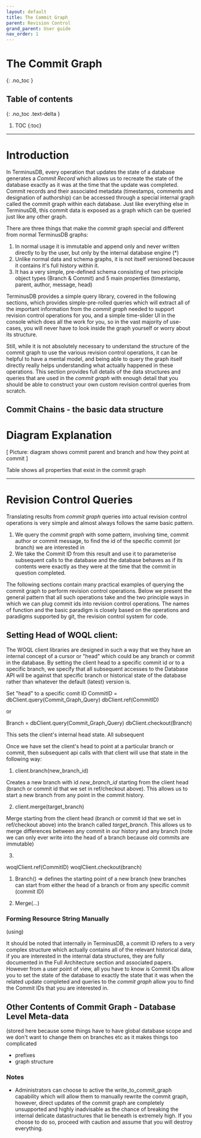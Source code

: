 ```yaml
---
layout: default
title: The Commit Graph
parent: Revision Control
grand_parent: User guide
nav_order: 1
---
```


# The Commit Graph
{: .no_toc }

## Table of contents
{: .no_toc .text-delta }

1. TOC
{:toc}

---

# Introduction
In TerminusDB, every operation that updates the state of a database generates a _Commit Record_ which allows us to recreate the state of the database exactly as it was at the time that the update was completed. Commit records and their associated metadata (timestamps, comments and designation of authorship) can be accessed through a special internal graph called the commit graph within each database.   Just like everything else in TerminusDB, this commit data is exposed as a graph which can be queried just like any other graph.

There are three things that make the _commit_ graph special and different from normal TerminusDB graphs: 

1. In normal usage it is immutable and append only and never written directly to by the user, but only by the internal database engine (*) 
1. Unlike normal data and schema graphs, it is not itself versioned because it contains it's full history within it.
1. It has a very simple, pre-defined schema consisting of two principle object types (Branch & Commit) and 5 main properties (timestamp, parent, author, message, head)

TerminusDB provides a simple query library, covered in the following sections, which provides simple-pre-rolled queries which will extract all of the important information from the _commit graph_ needed to support revision control operations for you, and a simple time-slider UI in the console which does all the work for you, so in the vast majority of use-cases, you will never have to look inside the graph yourself or worry about its structure.  

Still, while it is not absolutely necessary to understand the structure of the commit graph to use the various revision control operations, it can be helpful to have a mental model, and being able to query the graph itself directly really helps understanding what actually happened in these operations. This section provides full details of the data structures and queries that are used in the _commit graph_ with enough detail that you should be able to construct your own custom revision control queries from scratch. 

## Commit Chains - the basic data structure

# Diagram Explanation

[ Picture: diagram shows commit parent and branch and how they point at commit ]

Table shows all properties that exist in the commit graph

---


# Revision Control Queries

Translating results from _commit graph_ queries into actual revision control operations is very simple and almost always follows the same basic pattern.

1. We query the _commit graph_ with some pattern, involving time, commit author or commit message, to find the id of the specific commit (or branch) we are interested in 
1. We take the Commit ID from this result and use it to parameterise subsequent calls to the database and the database behaves as if its contents were exactly as they were at the time that the commit in question completed.  

The following sections contain many practical examples of querying the commit graph to perform revision control operations. Below we present the general pattern that all such operations take and the two principle ways in which we can plug commit ids into revision control operations. The names of function and the basic paradigm is closely based on the operations and paradigms supported by git, the revision control system for code. 

## Setting Head of WOQL client: 
The WOQL client libraries are designed in such a way that we they have an internal concept of a cursor or "head" which could be any branch or commit in the database. By setting the client head to a specific commit id or to a specific branch, we specify that all subsequent accesses to the Database API will be against that specific branch or historical state of the database rather than whatever the default (latest) version is.  

Set "head" to a specific comit ID
CommitID = dbClient.query(Commit_Graph_Query)
dbClient.ref(CommitID)

or 

Branch = dbClient.query(Commit_Graph_Query)
dbClient.checkout(Branch)

This sets the client's internal head state. All subsequent 

Once we have set the client's head to point at a particular branch or commit, then subsequent api calls with that client will use that state in the following way: 

1. client.branch(new_branch_id)

Creates a new branch with id _new_branch_id_ starting from the client head (branch or commit id that we set in ref/checkout above). This allows us to start a new branch from any point in the commit history. 

2. client.merge(target_branch) 

Merge starting from the client head (branch or commit id that we set in ref/checkout above) into the branch called _target_branch_. This allows us to merge differences between any commit in our history and any branch (note we can only ever write into the head of a branch because old commits are immutable)

3. 





woqlClient.ref(CommitID)
woqlClient.checkout(branch)

1. Branch() => defines the starting point of a new branch (new branches can start from either the head of a branch or from any specific commit (commit ID)

2. Merge(...)

### Forming Resource String Manually

(using)

It should be noted that internally in TerminusDB, a commit ID refers to a very complex structure which actually contains all of the relevant historical data, if you are interested in the internal data structures, they are fully documented in the Full Architecture section and associated papers. However from a user point of view, all you have to know is Commit IDs allow you to set the state of the database to exactly the state that it was when the related update completed and queries to the _commit graph_ allow you to find the Commit IDs that you are interested in.  

## Other Contents of Commit Graph - Database Level Meta-data

(stored here because some things have to have global database scope and we don't want to change them on branches etc as it makes things too complicated

* prefixes
* graph structure

### Notes
* Administrators can choose to active the write_to_commit_graph capability which will allow them to manually rewrite the commit graph, however, direct updates of the commit graph are completely unsupported and highly inadvisable as the chance of breaking 
the internal delicate datastructures that lie beneath is extremely high. If you choose to do so, proceed with caution and assume that you will destroy everything. 



